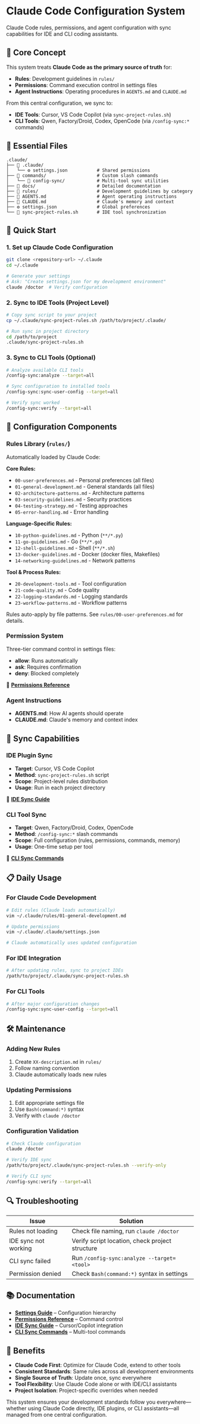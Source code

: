 # Claude Code Configuration System

Claude Code rules, permissions, and agent configuration with sync capabilities for IDE and CLI coding assistants.

## 🎯 Core Concept

This system treats **Claude Code as the primary source of truth** for:
- **Rules**: Development guidelines in `rules/`
- **Permissions**: Command execution control in settings files
- **Agent Instructions**: Operating procedures in `AGENTS.md` and `CLAUDE.md`

From this central configuration, we sync to:
- **IDE Tools**: Cursor, VS Code Copilot (via `sync-project-rules.sh`)
- **CLI Tools**: Qwen, Factory/Droid, Codex, OpenCode (via `/config-sync:*` commands)

## 📁 Essential Files

```
.claude/
├── 📁 .claude/
│   └── ⚙️ settings.json           # Shared permissions
├── 📁 commands/                   # Custom slash commands
│   └── 📁 config-sync/            # Multi-tool sync utilities
├── 📁 docs/                       # Detailed documentation
├── 📁 rules/                      # Development guidelines by category
├── 📄 AGENTS.md                   # Agent operating instructions
├── 📄 CLAUDE.md                   # Claude's memory and context
├── ⚙️ settings.json               # Global preferences
└── 🔄 sync-project-rules.sh       # IDE tool synchronization
```

## 🚀 Quick Start

### 1. Set up Claude Code Configuration
```bash
git clone <repository-url> ~/.claude
cd ~/.claude

# Generate your settings
# Ask: "Create settings.json for my development environment"
claude /doctor  # Verify configuration
```

### 2. Sync to IDE Tools (Project Level)
```bash
# Copy sync script to your project
cp ~/.claude/sync-project-rules.sh /path/to/project/.claude/

# Run sync in project directory
cd /path/to/project
.claude/sync-project-rules.sh
```

### 3. Sync to CLI Tools (Optional)
```bash
# Analyze available CLI tools
/config-sync:analyze --target=all

# Sync configuration to installed tools
/config-sync:sync-user-config --target=all

# Verify sync worked
/config-sync:verify --target=all
```

## 🔧 Configuration Components

### **Rules Library** (`rules/`)
Automatically loaded by Claude Code:

**Core Rules:**
- `00-user-preferences.md` - Personal preferences (all files)
- `01-general-development.md` - General standards (all files)
- `02-architecture-patterns.md` - Architecture patterns
- `03-security-guidelines.md` - Security practices
- `04-testing-strategy.md` - Testing approaches
- `05-error-handling.md` - Error handling

**Language-Specific Rules:**
- `10-python-guidelines.md` - Python (`**/*.py`)
- `11-go-guidelines.md` - Go (`**/*.go`)
- `12-shell-guidelines.md` - Shell (`**/*.sh`)
- `13-docker-guidelines.md` - Docker (docker files, Makefiles)
- `14-networking-guidelines.md` - Network patterns

**Tool & Process Rules:**
- `20-development-tools.md` - Tool configuration
- `21-code-quality.md` - Code quality
- `22-logging-standards.md` - Logging standards
- `23-workflow-patterns.md` - Workflow patterns

Rules auto-apply by file patterns. See `rules/00-user-preferences.md` for details.

### **Permission System**
Three-tier command control in settings files:
- **allow**: Runs automatically
- **ask**: Requires confirmation
- **deny**: Blocked completely

📖 **[Permissions Reference](docs/permissions.md)**

### **Agent Instructions**
- **AGENTS.md**: How AI agents should operate
- **CLAUDE.md**: Claude's memory and context index

## 🔄 Sync Capabilities

### IDE Plugin Sync
- **Target**: Cursor, VS Code Copilot
- **Method**: `sync-project-rules.sh` script
- **Scope**: Project-level rules distribution
- **Usage**: Run in each project directory

📖 **[IDE Sync Guide](docs/sync-project-rules.md)**

### CLI Tool Sync
- **Target**: Qwen, Factory/Droid, Codex, OpenCode
- **Method**: `/config-sync:*` slash commands
- **Scope**: Full configuration (rules, permissions, commands, memory)
- **Usage**: One-time setup per tool

📖 **[CLI Sync Commands](docs/config-sync-commands.md)**

## 📋 Daily Usage

### For Claude Code Development
```bash
# Edit rules (Claude loads automatically)
vim ~/.claude/rules/01-general-development.md

# Update permissions
vim ~/.claude/.claude/settings.json

# Claude automatically uses updated configuration
```

### For IDE Integration
```bash
# After updating rules, sync to project IDEs
/path/to/project/.claude/sync-project-rules.sh
```

### For CLI Tools
```bash
# After major configuration changes
/config-sync:sync-user-config --target=all
```

## 🛠️ Maintenance

### Adding New Rules
1. Create `XX-description.md` in `rules/`
2. Follow naming convention
3. Claude automatically loads new rules

### Updating Permissions
1. Edit appropriate settings file
2. Use `Bash(command:*)` syntax
3. Verify with `claude /doctor`

### Configuration Validation
```bash
# Check Claude configuration
claude /doctor

# Verify IDE sync
/path/to/project/.claude/sync-project-rules.sh --verify-only

# Verify CLI sync
/config-sync:verify --target=all
```

## 🔍 Troubleshooting

| Issue | Solution |
|-------|----------|
| Rules not loading | Check file naming, run `claude /doctor` |
| IDE sync not working | Verify script location, check project structure |
| CLI sync failed | Run `/config-sync:analyze --target=<tool>` |
| Permission denied | Check `Bash(command:*)` syntax in settings |

## 📚 Documentation

- **[Settings Guide](docs/settings.md)** – Configuration hierarchy
- **[Permissions Reference](docs/permissions.md)** – Command control
- **[IDE Sync Guide](docs/sync-project-rules.md)** – Cursor/Copilot integration
- **[CLI Sync Commands](docs/config-sync-commands.md)** – Multi-tool commands

## 🎯 Benefits

- **Claude Code First**: Optimize for Claude Code, extend to other tools
- **Consistent Standards**: Same rules across all development environments
- **Single Source of Truth**: Update once, sync everywhere
- **Tool Flexibility**: Use Claude Code alone or with IDE/CLI assistants
- **Project Isolation**: Project-specific overrides when needed

This system ensures your development standards follow you everywhere—whether using Claude Code directly, IDE plugins, or CLI assistants—all managed from one central configuration.